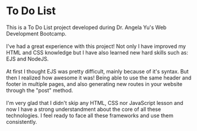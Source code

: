 # To Do List 
 This is a To Do List project developed during Dr. Angela Yu's Web Development Bootcamp.
 <br>
 <br>
 I've had a great experience with this project! Not only I have improved my HTML and CSS knowledge but I have also learned new hard skills such as: EJS and NodeJS.
 <br>
 <br>
 At first I thought EJS was pretty difficult, mainly because of it's syntax. But then I realized how awesome it was! Being able to use the same header and footer in multiple pages, and also generating new routes in your website through the "post" method.
 <br>
 <br>
 I'm very glad that I didn't skip any HTML, CSS nor JavaScript lesson and now I have a strong understandment about the core of all these technologies. I feel ready to face all these frameworks and use them consistently.
